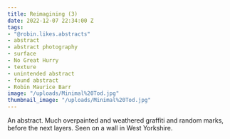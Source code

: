 ```yaml
---
title: Reimagining (3)
date: 2022-12-07 22:34:00 Z
tags:
- "@robin.likes.abstracts"
- abstract
- abstract photography
- surface
- No Great Hurry
- texture
- unintended abstract
- found abstract
- Robin Maurice Barr
image: "/uploads/Minimal%20Tod.jpg"
thumbnail_image: "/uploads/Minimal%20Tod.jpg"
---
```


An abstract. Much overpainted and weathered graffiti and random marks, before the next layers. Seen on a wall in West Yorkshire.  